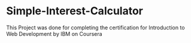 # Simple-Interest-Calculator
This Project was done for completing the certification for Introduction to Web Development by IBM on Coursera
